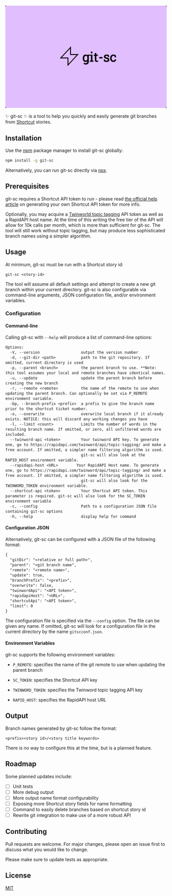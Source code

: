 ![git-sc logo](./logos/git-sc%20logo%20A.jpeg)

✨ git-sc ✨ is a tool to help you quickly and easily generate git branches from [Shortcut](https://shortcut.com/) stories.

## Installation

Use the [npm](https://www.npmjs.com/) package manager to install git-sc globally:

```bash
npm install -g git-sc
```

Alternatively, you can run git-sc directly via [npx](https://www.npmjs.com/package/npx).

## Prerequisites

git-sc requires a Shortcut API token to run - please read [the official help article](https://help.shortcut.com/hc/en-us/articles/205701199-Shortcut-API-Tokens) on generating your own Shortcut API token for more info.

Optionally, you may acquire a [Twinworld topic tagging](https://rapidapi.com/twinword/api/topic-tagging/) API token as well as a RapidAPI host name. At the time of this writing the free tier of the API will allow for 10k calls per month, which is more than sufficient for git-sc. The tool will still work without topic tagging, but may produce less sophisticated branch names using a simpler algorithm.

## Usage

At minimum, git-sc must be run with a Shortcut story id:

```
git-sc <story-id>
```

The tool will assume all default settings and attempt to create a new git branch within your current directory. git-sc is also configurable via command-line arguments, JSON configuration file, and/or environment variables.

### Configuration

#### Command-line

Calling git-sc with `--help` will produce a list of command-line options:

```
Options:
  -V, --version                  output the version number
  -d, --git-dir <path>           path to the git repository. If omitted, current directory is used
  -p, --parent <branch>          the parent branch to use. **Note: this tool assumes your local and remote branches have identical names.
  -u, --update                   update the parent branch before creating the new branch
  -r, --remote <remote>          the name of the remote to use when updating the parent branch. Can optionally be set via P_REMOTE environment variable.
  -bp, --branch-prefix <prefix>  a prefix to give the branch name prior to the shortcut ticket number.
  -o, --overwrite                overwrite local branch if it already exists. NOTICE: this will discard any working changes you have
  -l, --limit <count>            Limits the number of words in the resulting branch name. If omitted, or zero, all unfiltered words are included.
  --twinword-api <token>         Your twinword API key. To generate one, go to https://rapidapi.com/twinword/api/topic-tagging/ and make a free account. If omitted, a simpler name filtering algorithm is used.
                                 git-sc will also look at the RAPID_HOST environment variable.
  --rapidapi-host <URL>        Your RapidAPI Host name. To generate one, go to https://rapidapi.com/twinword/api/topic-tagging/ and make a free account. If omitted, a simpler name filtering algorithm is used.
                                 git-sc will also look for the TWINWORD_TOKEN environment variable.
  --shortcut-api <token>         Your Shortcut API token. This parameter is required. git-sc will also look for the SC_TOKEN environment variable
  -c, --config                   Path to a configuration JSON file containing git-sc options
  -h, --help                     display help for command
```

#### Configuration JSON

Alternatively, git-sc can be configured with a JSON file of the following format:

```
{
  "gitDir": "<relative or full path>",
  "parent": "<git branch name",
  "remote": "<remote name>",
  "update": true,
  "branchPrefix": "<prefix>",
  "overwrite": false,
  "twinwordApi": "<API token>",
  "rapidapiHost": "<URL>",
  "shortcutApi": "<API token>",
  "limit": 0
}
```

The configuration file is specified via the `--config` option. The file can be given any name. If omitted, git-sc will look for a configuration file in the current directory by the name `gitscconf.json`.

#### Environment Variables

git-sc supports the following environment variables:

- `P_REMOTE`: specifies the name of the git remote to use when updating the parent branch

- `SC_TOKEN`: specifies the Shortcut API key

- `TWINWORD_TOKEN`: specifies the Twinword topic tagging API key

- `RAPID_HOST`: specifies the RapidAPI host URL

## Output

Branch names generated by git-sc follow the format:

```
<prefix><story id>/<story title keywords>
```

There is no way to configure this at the time, but is a planned feature.

## Roadmap

Some planned updates include:

- [ ] Unit tests
- [ ] More debug output
- [ ] More output name format configurability
- [ ] Exposing more Shortcut story fields for name formatting
- [ ] Command to easily delete branches based on shortcut story id
- [ ] Rewrite git integration to make use of a more robust API

## Contributing

Pull requests are welcome. For major changes, please open an issue first to discuss what you would like to change.

Please make sure to update tests as appropriate.

## License

[MIT](https://choosealicense.com/licenses/mit/)
